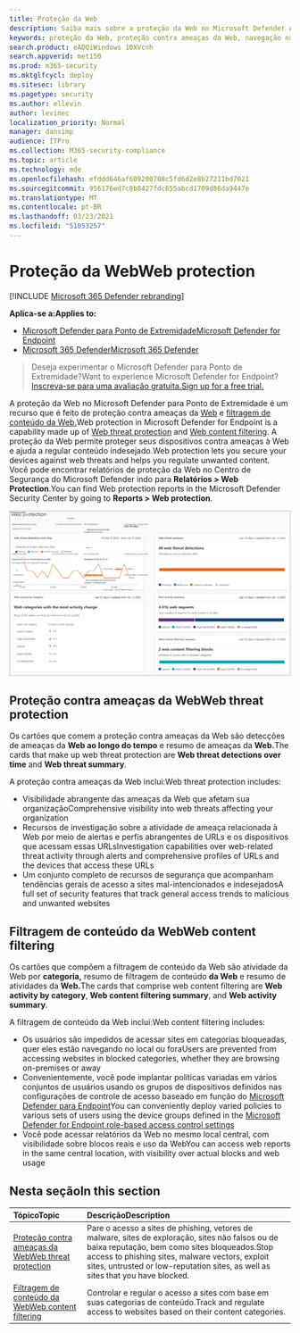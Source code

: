 ```yaml
---
title: Proteção da Web
description: Saiba mais sobre a proteção da Web no Microsoft Defender ATP e como ela pode proteger sua organização
keywords: proteção da Web, proteção contra ameaças da Web, navegação na Web, segurança, phishing, malware, exploração, sites, proteção de rede, Edge, Internet Explorer, Chrome, Firefox, navegador da Web, sites mal-intencionados
search.product: eADQiWindows 10XVcnh
search.appverid: met150
ms.prod: m365-security
ms.mktglfcycl: deploy
ms.sitesec: library
ms.pagetype: security
ms.author: ellevin
author: levinec
localization_priority: Normal
manager: dansimp
audience: ITPro
ms.collection: M365-security-compliance
ms.topic: article
ms.technology: mde
ms.openlocfilehash: efddd646af609200708c5fd6d2e8b27211bd7021
ms.sourcegitcommit: 956176ed7c8b8427fdc655abcd1709d86da9447e
ms.translationtype: MT
ms.contentlocale: pt-BR
ms.lasthandoff: 03/23/2021
ms.locfileid: "51053257"
---
```

# <a name="web-protection"></a><span data-ttu-id="d3576-104">Proteção da Web</span><span class="sxs-lookup"><span data-stu-id="d3576-104">Web protection</span></span>

[!INCLUDE [Microsoft 365 Defender rebranding](../../includes/microsoft-defender.md)]

<span data-ttu-id="d3576-105">**Aplica-se a:**</span><span class="sxs-lookup"><span data-stu-id="d3576-105">**Applies to:**</span></span>
- [<span data-ttu-id="d3576-106">Microsoft Defender para Ponto de Extremidade</span><span class="sxs-lookup"><span data-stu-id="d3576-106">Microsoft Defender for Endpoint</span></span>](https://go.microsoft.com/fwlink/p/?linkid=2146631)
- [<span data-ttu-id="d3576-107">Microsoft 365 Defender</span><span class="sxs-lookup"><span data-stu-id="d3576-107">Microsoft 365 Defender</span></span>](https://go.microsoft.com/fwlink/?linkid=2118804)


><span data-ttu-id="d3576-108">Deseja experimentar o Microsoft Defender para Ponto de Extremidade?</span><span class="sxs-lookup"><span data-stu-id="d3576-108">Want to experience Microsoft Defender for Endpoint?</span></span> [<span data-ttu-id="d3576-109">Inscreva-se para uma avaliação gratuita.</span><span class="sxs-lookup"><span data-stu-id="d3576-109">Sign up for a free trial.</span></span>](https://www.microsoft.com/microsoft-365/windows/microsoft-defender-atp?ocid=docs-wdatp-main-abovefoldlink&rtc=1)

<span data-ttu-id="d3576-110">A proteção da Web no Microsoft Defender para Ponto de Extremidade é um recurso que é feito de proteção contra ameaças da [Web](web-threat-protection.md) e [filtragem de conteúdo da Web.](web-content-filtering.md)</span><span class="sxs-lookup"><span data-stu-id="d3576-110">Web protection in Microsoft Defender for Endpoint is a capability made up of [Web threat protection](web-threat-protection.md) and [Web content filtering](web-content-filtering.md).</span></span> <span data-ttu-id="d3576-111">A proteção da Web permite proteger seus dispositivos contra ameaças à Web e ajuda a regular conteúdo indesejado.</span><span class="sxs-lookup"><span data-stu-id="d3576-111">Web protection lets you secure your devices against web threats and helps you regulate unwanted content.</span></span> <span data-ttu-id="d3576-112">Você pode encontrar relatórios de proteção da Web no Centro de Segurança do Microsoft Defender indo para **Relatórios > Web Protection**.</span><span class="sxs-lookup"><span data-stu-id="d3576-112">You can find Web protection reports in the Microsoft Defender Security Center by going to **Reports > Web protection**.</span></span>

![Imagem de todos os cartões de proteção da Web](images/web-protection.png)

## <a name="web-threat-protection"></a><span data-ttu-id="d3576-114">Proteção contra ameaças da Web</span><span class="sxs-lookup"><span data-stu-id="d3576-114">Web threat protection</span></span>

<span data-ttu-id="d3576-115">Os cartões que comem a proteção contra ameaças da Web são detecções de ameaças da **Web ao longo do tempo** e resumo de ameaças da **Web.**</span><span class="sxs-lookup"><span data-stu-id="d3576-115">The cards that make up web threat protection are **Web threat detections over time** and **Web threat summary**.</span></span>

<span data-ttu-id="d3576-116">A proteção contra ameaças da Web inclui:</span><span class="sxs-lookup"><span data-stu-id="d3576-116">Web threat protection includes:</span></span>
- <span data-ttu-id="d3576-117">Visibilidade abrangente das ameaças da Web que afetam sua organização</span><span class="sxs-lookup"><span data-stu-id="d3576-117">Comprehensive visibility into web threats affecting your organization</span></span>
- <span data-ttu-id="d3576-118">Recursos de investigação sobre a atividade de ameaça relacionada à Web por meio de alertas e perfis abrangentes de URLs e os dispositivos que acessam essas URLs</span><span class="sxs-lookup"><span data-stu-id="d3576-118">Investigation capabilities over web-related threat activity through alerts and comprehensive profiles of URLs and the devices that access these URLs</span></span>
- <span data-ttu-id="d3576-119">Um conjunto completo de recursos de segurança que acompanham tendências gerais de acesso a sites mal-intencionados e indesejados</span><span class="sxs-lookup"><span data-stu-id="d3576-119">A full set of security features that track general access trends to malicious and unwanted websites</span></span>

## <a name="web-content-filtering"></a><span data-ttu-id="d3576-120">Filtragem de conteúdo da Web</span><span class="sxs-lookup"><span data-stu-id="d3576-120">Web content filtering</span></span>

<span data-ttu-id="d3576-121">Os cartões que compõem a filtragem de conteúdo da Web são atividade da Web por **categoria,** resumo de filtragem de conteúdo **da Web** e resumo de atividades da **Web.**</span><span class="sxs-lookup"><span data-stu-id="d3576-121">The cards that comprise web content filtering are **Web activity by category**, **Web content filtering summary**, and **Web activity summary**.</span></span>

<span data-ttu-id="d3576-122">A filtragem de conteúdo da Web inclui:</span><span class="sxs-lookup"><span data-stu-id="d3576-122">Web content filtering includes:</span></span>
- <span data-ttu-id="d3576-123">Os usuários são impedidos de acessar sites em categorias bloqueadas, quer eles estão navegando no local ou fora</span><span class="sxs-lookup"><span data-stu-id="d3576-123">Users are prevented from accessing websites in blocked categories, whether they are browsing on-premises or away</span></span>
- <span data-ttu-id="d3576-124">Convenientemente, você pode implantar políticas variadas em vários conjuntos de usuários usando os grupos de dispositivos definidos nas configurações de controle de acesso baseado em função do [Microsoft Defender para Endpoint](https://docs.microsoft.com/microsoft-365/security/defender-endpoint/rbac)</span><span class="sxs-lookup"><span data-stu-id="d3576-124">You can conveniently deploy varied policies to various sets of users using the device groups defined in the [Microsoft Defender for Endpoint role-based access control settings](https://docs.microsoft.com/microsoft-365/security/defender-endpoint/rbac)</span></span>
- <span data-ttu-id="d3576-125">Você pode acessar relatórios da Web no mesmo local central, com visibilidade sobre blocos reais e uso da Web</span><span class="sxs-lookup"><span data-stu-id="d3576-125">You can access web reports in the same central location, with visibility over actual blocks and web usage</span></span>

## <a name="in-this-section"></a><span data-ttu-id="d3576-126">Nesta seção</span><span class="sxs-lookup"><span data-stu-id="d3576-126">In this section</span></span>

<span data-ttu-id="d3576-127">Tópico</span><span class="sxs-lookup"><span data-stu-id="d3576-127">Topic</span></span> | <span data-ttu-id="d3576-128">Descrição</span><span class="sxs-lookup"><span data-stu-id="d3576-128">Description</span></span>
:---|:---
[<span data-ttu-id="d3576-129">Proteção contra ameaças da Web</span><span class="sxs-lookup"><span data-stu-id="d3576-129">Web threat protection</span></span>](web-threat-protection.md) | <span data-ttu-id="d3576-130">Pare o acesso a sites de phishing, vetores de malware, sites de exploração, sites não falsos ou de baixa reputação, bem como sites bloqueados.</span><span class="sxs-lookup"><span data-stu-id="d3576-130">Stop access to phishing sites, malware vectors, exploit sites, untrusted or low-reputation sites, as well as sites that you have blocked.</span></span>
[<span data-ttu-id="d3576-131">Filtragem de conteúdo da Web</span><span class="sxs-lookup"><span data-stu-id="d3576-131">Web content filtering</span></span>](web-content-filtering.md) | <span data-ttu-id="d3576-132">Controlar e regular o acesso a sites com base em suas categorias de conteúdo.</span><span class="sxs-lookup"><span data-stu-id="d3576-132">Track and regulate access to websites based on their content categories.</span></span>
